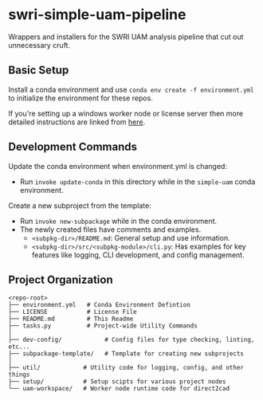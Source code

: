 # swri-simple-uam-pipeline

Wrappers and installers for the SWRI UAM analysis pipeline that cut out
unnecessary cruft.

## Basic Setup

Install a conda environment and use `conda env create -f environment.yml` to
initialize the environment for these repos.

If you're setting up a windows worker node or license server then more
detailed instructions are linked from [here](setup/README.md).

## Development Commands

Update the conda environment when environment.yml is changed:

  - Run `invoke update-conda` in this directory while in the `simple-uam`
    conda environment.

Create a new subproject from the template:

  - Run `invoke new-subpackage` while in the conda environment.
  - The newly created files have comments and examples.
    - `<subpkg-dir>/README.md`: General setup and use information.
    - `<subpkg-dir>/src/<subpkg-module>/cli.py`: Has examples for key features
      like logging, CLI development, and config management.

## Project Organization

```
<repo-root>
├── environment.yml   # Conda Environment Defintion
├── LICENSE           # License File
├── README.md         # This Readme
├── tasks.py          # Project-wide Utility Commands
│
├── dev-config/            # Config files for type checking, linting, etc...
├── subpackage-template/   # Template for creating new subprojects
│
├── util/            # Utility code for logging, config, and other things
├── setup/           # Setup scipts for various project nodes
└── uam-workspace/   # Worker node runtime code for direct2cad
```
